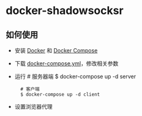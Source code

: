 docker-shadowsocksr
===================


## 如何使用
- 安装 [Docker][1] 和 [Docker Compose][2]
- 下载 [docker-compose.yml][1]，修改相关参数
- 运行
        # 服务器端
        $ docker-compose up -d server

        # 客户端
        $ docker-compose up -d client

- 设置浏览器代理

[1]: https://docs.docker.com/install/
[2]: https://docs.docker.com/compose/install/
[1]: https://github.com/fpfeng/docker-shadowsocksr/raw/master/docker-compose.yml